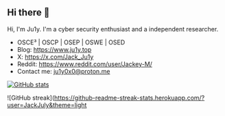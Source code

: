 ## Hi there 👋

Hi, I'm Ju1y. I'm a cyber security enthusiast and a independent researcher.
- OSCE³ | OSCP | OSEP | OSWE | OSED
- Blog: https://www.ju1y.top
- X: https://x.com/Jack_Ju1y
- Reddit: https://www.reddit.com/user/Jackey-M/
- Contact me: ju1y0x0@proton.me

[![GitHub stats](https://github-readme-stats.vercel.app/api?username=JackJuly&theme=vue&show_icons=true)](https://github.com/anuraghazra/github-readme-stats)

![GitHub streak](https://github-readme-streak-stats.herokuapp.com/?user=JackJuly&theme=light


<!--
**JackJuly/JackJuly** is a ✨ _special_ ✨ repository because its `README.md` (this file) appears on your GitHub profile.

Here are some ideas to get you started:

- 🔭 I’m currently working on ...
- 🌱 I’m currently learning ...
- 👯 I’m looking to collaborate on ...
- 🤔 I’m looking for help with ...
- 💬 Ask me about ...
- 📫 How to reach me: ...
- 😄 Pronouns: ...
- ⚡ Fun fact: ...
-->
